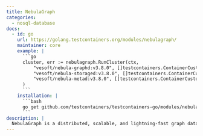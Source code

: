 ```yaml
---
title: NebulaGraph
categories:
  - nosql-database
docs:
  - id: go
    url: https://golang.testcontainers.org/modules/nebulagraph/
    maintainer: core
    example: |
      ```go
      cluster, err := nebulagraph.RunCluster(ctx,
          "vesoft/nebula-graphd:v3.8.0", []testcontainers.ContainerCustomizer{},
          "vesoft/nebula-storaged:v3.8.0", []testcontainers.ContainerCustomizer{},
          "vesoft/nebula-metad:v3.8.0", []testcontainers.ContainerCustomizer{},
      )
      ```
    installation: |
      ```bash
      go get github.com/testcontainers/testcontainers-go/modules/nebulagraph
      ```
description: |
  NebulaGraph is a distributed, scalable, and lightning-fast graph database.
---
```

